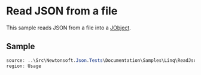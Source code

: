 ﻿# Read JSON from a file

This sample reads JSON from a file into a [JObject](/API/newtonsoft/json/linq/jobject/). 

## Sample

```csharp Usage
source: ..\Src\Newtonsoft.Json.Tests\Documentation\Samples\Linq\ReadJson.cs
region: Usage
```
